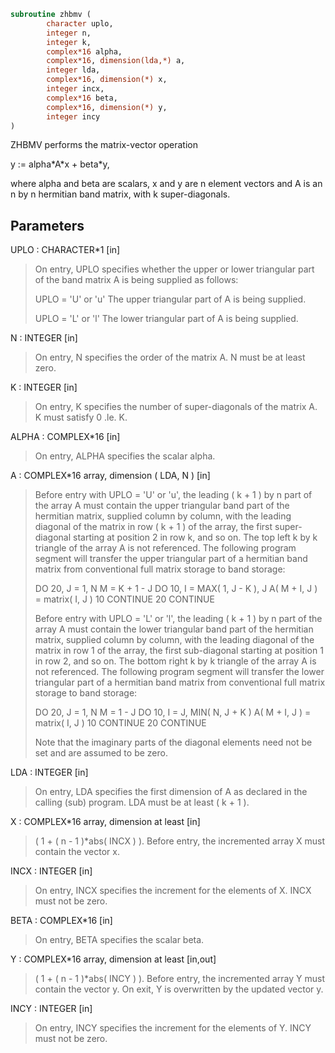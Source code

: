 ```fortran
subroutine zhbmv (
        character uplo,
        integer n,
        integer k,
        complex*16 alpha,
        complex*16, dimension(lda,*) a,
        integer lda,
        complex*16, dimension(*) x,
        integer incx,
        complex*16 beta,
        complex*16, dimension(*) y,
        integer incy
)
```

ZHBMV  performs the matrix-vector  operation

y := alpha\*A\*x + beta\*y,

where alpha and beta are scalars, x and y are n element vectors and
A is an n by n hermitian band matrix, with k super-diagonals.

## Parameters
UPLO : CHARACTER\*1 [in]
> On entry, UPLO specifies whether the upper or lower
> triangular part of the band matrix A is being supplied as
> follows:
> 
> UPLO = 'U' or 'u'   The upper triangular part of A is
> being supplied.
> 
> UPLO = 'L' or 'l'   The lower triangular part of A is
> being supplied.

N : INTEGER [in]
> On entry, N specifies the order of the matrix A.
> N must be at least zero.

K : INTEGER [in]
> On entry, K specifies the number of super-diagonals of the
> matrix A. K must satisfy  0 .le. K.

ALPHA : COMPLEX\*16 [in]
> On entry, ALPHA specifies the scalar alpha.

A : COMPLEX\*16 array, dimension ( LDA, N ) [in]
> Before entry with UPLO = 'U' or 'u', the leading ( k + 1 )
> by n part of the array A must contain the upper triangular
> band part of the hermitian matrix, supplied column by
> column, with the leading diagonal of the matrix in row
> ( k + 1 ) of the array, the first super-diagonal starting at
> position 2 in row k, and so on. The top left k by k triangle
> of the array A is not referenced.
> The following program segment will transfer the upper
> triangular part of a hermitian band matrix from conventional
> full matrix storage to band storage:
> 
> DO 20, J = 1, N
> M = K + 1 - J
> DO 10, I = MAX( 1, J - K ), J
> A( M + I, J ) = matrix( I, J )
> 10    CONTINUE
> 20 CONTINUE
> 
> Before entry with UPLO = 'L' or 'l', the leading ( k + 1 )
> by n part of the array A must contain the lower triangular
> band part of the hermitian matrix, supplied column by
> column, with the leading diagonal of the matrix in row 1 of
> the array, the first sub-diagonal starting at position 1 in
> row 2, and so on. The bottom right k by k triangle of the
> array A is not referenced.
> The following program segment will transfer the lower
> triangular part of a hermitian band matrix from conventional
> full matrix storage to band storage:
> 
> DO 20, J = 1, N
> M = 1 - J
> DO 10, I = J, MIN( N, J + K )
> A( M + I, J ) = matrix( I, J )
> 10    CONTINUE
> 20 CONTINUE
> 
> Note that the imaginary parts of the diagonal elements need
> not be set and are assumed to be zero.

LDA : INTEGER [in]
> On entry, LDA specifies the first dimension of A as declared
> in the calling (sub) program. LDA must be at least
> ( k + 1 ).

X : COMPLEX\*16 array, dimension at least [in]
> ( 1 + ( n - 1 )\*abs( INCX ) ).
> Before entry, the incremented array X must contain the
> vector x.

INCX : INTEGER [in]
> On entry, INCX specifies the increment for the elements of
> X. INCX must not be zero.

BETA : COMPLEX\*16 [in]
> On entry, BETA specifies the scalar beta.

Y : COMPLEX\*16 array, dimension at least [in,out]
> ( 1 + ( n - 1 )\*abs( INCY ) ).
> Before entry, the incremented array Y must contain the
> vector y. On exit, Y is overwritten by the updated vector y.

INCY : INTEGER [in]
> On entry, INCY specifies the increment for the elements of
> Y. INCY must not be zero.
